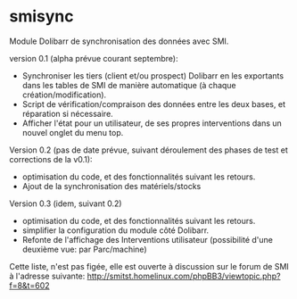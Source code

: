 smisync
=======

Module Dolibarr de synchronisation des données avec SMI.

version 0.1 (alpha prévue courant septembre):
- Synchroniser les tiers (client et/ou prospect) Dolibarr en les exportants dans les tables de SMI de manière automatique 
(à chaque création/modification).
- Script de vérification/compraison des données entre les deux bases, et réparation si nécessaire.
- Afficher l'état pour un utilisateur, de ses propres interventions dans un nouvel onglet du menu top.

Version 0.2 (pas de date prévue, suivant déroulement des phases de test et corrections de la v0.1):

- optimisation du code, et des fonctionnalités suivant les retours.
- Ajout de la synchronisation des matériels/stocks

Version 0.3 (idem, suivant 0.2)
- optimisation du code, et des fonctionnalités suivant les retours.
- simplifier la configuration du module côté Dolibarr.
- Refonte de l'affichage des Interventions utilisateur (possibilité d'une deuxième vue: par Parc/machine)

Cette liste, n'est pas figée, elle est ouverte à discussion sur le forum de SMI à l'adresse suivante:
http://smitst.homelinux.com/phpBB3/viewtopic.php?f=8&t=602
